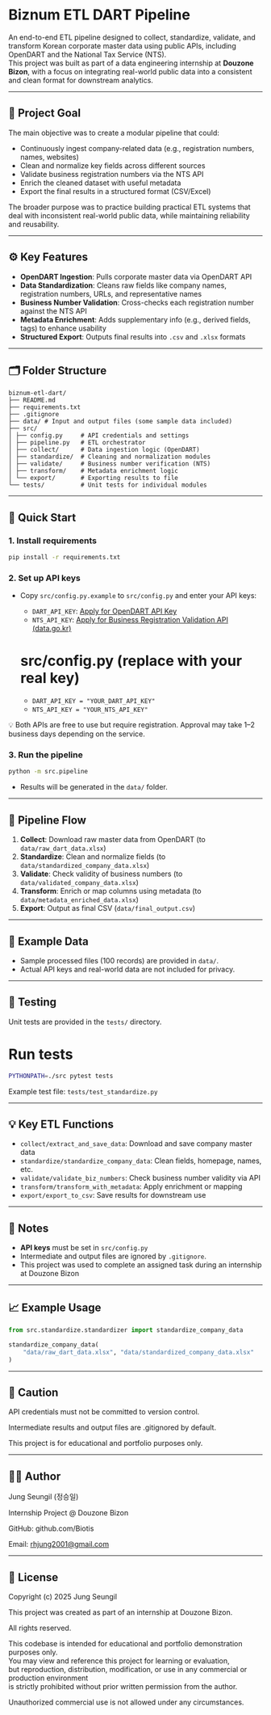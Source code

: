 # Biznum ETL DART Pipeline

An end-to-end ETL pipeline designed to collect, standardize, validate, and transform Korean corporate master data using public APIs, including OpenDART and the National Tax Service (NTS).  
This project was built as part of a data engineering internship at **Douzone Bizon**, with a focus on integrating real-world public data into a consistent and clean format for downstream analytics.

---

## 📌 Project Goal

The main objective was to create a modular pipeline that could:

- Continuously ingest company-related data (e.g., registration numbers, names, websites)  
- Clean and normalize key fields across different sources  
- Validate business registration numbers via the NTS API  
- Enrich the cleaned dataset with useful metadata  
- Export the final results in a structured format (CSV/Excel)

The broader purpose was to practice building practical ETL systems that deal with inconsistent real-world public data, while maintaining reliability and reusability.

---

## ⚙️ Key Features

- **OpenDART Ingestion**: Pulls corporate master data via OpenDART API
- **Data Standardization**: Cleans raw fields like company names, registration numbers, URLs, and representative names
- **Business Number Validation**: Cross-checks each registration number against the NTS API
- **Metadata Enrichment**: Adds supplementary info (e.g., derived fields, tags) to enhance usability
- **Structured Export**: Outputs final results into `.csv` and `.xlsx` formats

---

## 🗂️ Folder Structure

```
biznum-etl-dart/
├── README.md
├── requirements.txt
├── .gitignore
├── data/ # Input and output files (some sample data included)
├── src/
│ ├── config.py     # API credentials and settings
│ ├── pipeline.py   # ETL orchestrator
│ ├── collect/      # Data ingestion logic (OpenDART)
│ ├── standardize/  # Cleaning and normalization modules
│ ├── validate/     # Business number verification (NTS)
│ ├── transform/    # Metadata enrichment logic
│ └── export/       # Exporting results to file
└── tests/          # Unit tests for individual modules
```

---

## 🚀 Quick Start

### 1. Install requirements

```bash
pip install -r requirements.txt
```

### 2. Set up API keys

- Copy `src/config.py.example` to `src/config.py` and enter your API keys:
    - `DART_API_KEY`: [Apply for OpenDART API Key](https://opendart.fss.or.kr/)
    - `NTS_API_KEY`: [Apply for Business Registration Validation API (data.go.kr)](https://www.data.go.kr/tcs/dss/selectApiDataDetailView.do?publicDataPk=15081808)
      
   # src/config.py (replace with your real key)
    - `DART_API_KEY = "YOUR_DART_API_KEY"`
    - `NTS_API_KEY = "YOUR_NTS_API_KEY"`

💡 Both APIs are free to use but require registration. Approval may take 1–2 business days depending on the service.


### 3. Run the pipeline

```bash
python -m src.pipeline
```

- Results will be generated in the `data/` folder.

---

## 🔄 Pipeline Flow

1. **Collect**: Download raw master data from OpenDART (to `data/raw_dart_data.xlsx`)
2. **Standardize**: Clean and normalize fields (to `data/standardized_company_data.xlsx`)
3. **Validate**: Check validity of business numbers (to `data/validated_company_data.xlsx`)
4. **Transform**: Enrich or map columns using metadata (to `data/metadata_enriched_data.xlsx`)
5. **Export**: Output as final CSV (`data/final_output.csv`)

---

## 🧹 Example Data

- Sample processed files (100 records) are provided in `data/`.
- Actual API keys and real-world data are not included for privacy.

---

## 🧪 Testing

Unit tests are provided in the `tests/` directory.

# Run tests

```bash
PYTHONPATH=./src pytest tests
```

Example test file: `tests/test_standardize.py`

---

## 💡 Key ETL Functions

- `collect/extract_and_save_data`: Download and save company master data
- `standardize/standardize_company_data`: Clean fields, homepage, names, etc.
- `validate/validate_biz_numbers`: Check business number validity via API
- `transform/transform_with_metadata`: Apply enrichment or mapping
- `export/export_to_csv`: Save results for downstream use

---

## 📝 Notes

- **API keys** must be set in `src/config.py`
- Intermediate and output files are ignored by `.gitignore`.
- This project was used to complete an assigned task during an internship at Douzone Bizon

---

## 📈 Example Usage

```python
from src.standardize.standardizer import standardize_company_data

standardize_company_data(
    "data/raw_dart_data.xlsx", "data/standardized_company_data.xlsx"
)
```

---

## 🛑 Caution

API credentials must not be committed to version control.

Intermediate results and output files are .gitignored by default.

This project is for educational and portfolio purposes only.

---

## 🧑‍💻 Author

Jung Seungil (정승일)

Internship Project @ Douzone Bizon

GitHub: github.com/Biotis

Email: rhjung2001@gmail.com


---

## 🤝 License

Copyright (c) 2025 Jung Seungil

This project was created as part of an internship at Douzone Bizon.

All rights reserved.

This codebase is intended for educational and portfolio demonstration purposes only.  
You may view and reference this project for learning or evaluation,  
but reproduction, distribution, modification, or use in any commercial or production environment  
is strictly prohibited without prior written permission from the author.

Unauthorized commercial use is not allowed under any circumstances.
